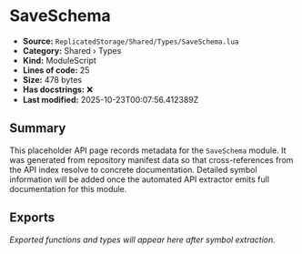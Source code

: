 # SaveSchema

- **Source:** `ReplicatedStorage/Shared/Types/SaveSchema.lua`
- **Category:** Shared › Types
- **Kind:** ModuleScript
- **Lines of code:** 25
- **Size:** 478 bytes
- **Has docstrings:** ❌
- **Last modified:** 2025-10-23T00:07:56.412389Z

## Summary

This placeholder API page records metadata for the `SaveSchema` module. It was generated
from repository manifest data so that cross-references from the API index resolve to
concrete documentation. Detailed symbol information will be added once the automated
API extractor emits full documentation for this module.

## Exports

_Exported functions and types will appear here after symbol extraction._
